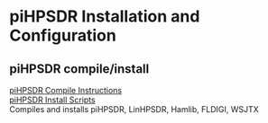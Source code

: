 # piHPSDR Installation and Configuration

## piHPSDR compile/install
[piHPSDR Compile Instructions](https://16866925358202169909.googlegroups.com/attach/1e89c10f8df55/Linux-CompileFromSources.pdf?part=0.1&view=1&view=1&vt=ANaJVrHZ1LZ2fEuy3iSNndb5Q19r6DNVudqEvoqXk-__CruZ34FcbCEbTum7GwsoKW3Ztqo1dllqumkUCpb7PTCzxfnZcqGnn0ZwXp2dJT5GWt1ny0ZjqLM)  
[piHPSDR Install Scripts](https://groups.google.com/g/hermes-lite/c/4Bnf2p0C1S4/m/AlGdB8tiAwAJ)  
Compiles and installs piHPSDR, LinHPSDR, Hamlib, FLDIGI, WSJTX
